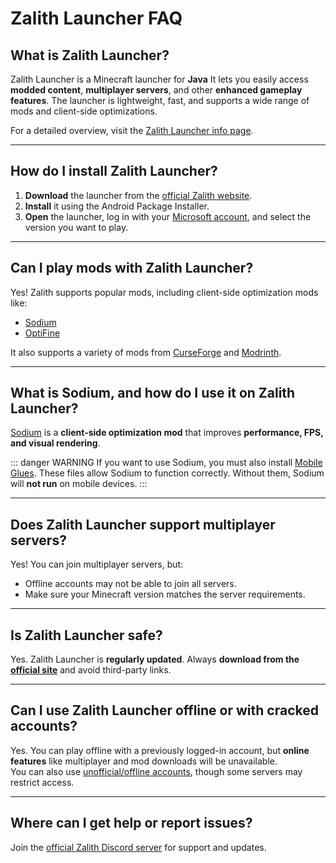 # Zalith Launcher FAQ

## What is Zalith Launcher?

Zalith Launcher is a Minecraft launcher for **Java** It lets you easily access **modded content**, **multiplayer servers**, and other **enhanced gameplay features**. The launcher is lightweight, fast, and supports a wide range of mods and client-side optimizations.  

For a detailed overview, visit the [Zalith Launcher info page](https://zalithlauncher.cn/en/docs/projects/zl1.html).

---

## How do I install Zalith Launcher?

1. **Download** the launcher from the [official Zalith website](https://zalithlauncher.cn).  
2. **Install** it using the Android Package Installer.  
3. **Open** the launcher, log in with your [Microsoft account](https://zalithlauncher.cn/en/docs/account/add.html), and select the version you want to play.  

---

## Can I play mods with Zalith Launcher?

Yes! Zalith supports popular mods, including client-side optimization mods like:  

- [Sodium](https://modrinth.com/mod/sodium)  
- [OptiFine](https://optifine.net/downloads)  

It also supports a variety of mods from [CurseForge](https://curseforge.com) and [Modrinth](https://modrinth.com).  

---

## What is Sodium, and how do I use it on Zalith Launcher?

[Sodium](https://modrinth.com/mod/sodium) is a **client-side optimization mod** that improves **performance, FPS, and visual rendering**.  


::: danger WARNING
If you want to use Sodium, you must also install [Mobile Glues](https://github.com/MobileGL-Dev/MobileGlues-release/releases). These files allow Sodium to function correctly. Without them, Sodium will **not run** on mobile devices.
:::

---

## Does Zalith Launcher support multiplayer servers?

Yes! You can join multiplayer servers, but:  

- Offline accounts may not be able to join all servers.  
- Make sure your Minecraft version matches the server requirements.  

---

## Is Zalith Launcher safe?

Yes. Zalith Launcher is **regularly updated**. Always **download from the [official site](https://zalithlauncher.cn)** and avoid third-party links.  

---

## Can I use Zalith Launcher offline or with cracked accounts?

Yes. You can play offline with a previously logged-in account, but **online features** like multiplayer and mod downloads will be unavailable.  
You can also use [unofficial/offline accounts](https://zalithlauncher.cn/en/docs/account/offline.html), though some servers may restrict access.  

---

## Where can I get help or report issues?

Join the [official Zalith Discord server](https://discord.gg/bAE7N4wwsV) for support and updates.
